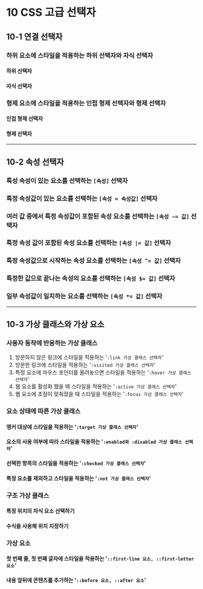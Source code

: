 # 10 CSS 고급 선택자
## 10-1 연결 선택자
### 하위 요소에 스타일을 적용하는 하위 선택자와 자식 선택자
#### 하위 선택자
#### 자식 선택자
### 형제 요소에 스타일을 적용하는 인접 형제 선택자와 형제 선택자
#### 인접 형제 선택자
#### 형제 선택자
---
## 10-2 속성 선택자
### 특성 속성이 있는 요소를 선택하는 ```[속성]``` 선택자
### 특정 속성값이 있는 요소를 선택하는 ```[속성 = 속성값]``` 선택자
### 여러 값 중에서 특정 속성값이 포함된 속성 요소를 선택하는 ```[속성 ~= 값]``` 선택자
### 특정 속성 값이 포함된 속성 요소를 선택하는 ```[속성 |= 값]``` 선택자
### 특정 속성값으로 시작하는 속성 요소를 선택하는 ```[속성 ^= 값]``` 선택자
### 특정한 값으로 끝나는 속성의 요소를 선택하는 ```[속성 $= 값]``` 선택자
### 일부 속성값이 일치하는 요소를 선택하는 ```[속성 *= 값]``` 선택자
---
## 10-3 가상 클래스와 가상 요소
### 사용자 동작에 반응하는 가상 클래스
1. 방문하지 않은 링크에 스타일을 적용하는 '```:link 가상 클래스 선택자```'
2. 방문한 링크에 스타일을 적용하는 '```:visited 가상 클래스 선택자```'
3. 특정 요소에 마우스 포인터를 올려놓으면 스타일을 적용하는 '```:hover 가상 클래스 선택자```'
4. 웹 요소를 활성화 했을 때 스타일을 적용하는 '```:active 가상 클래스 선택자```'
5. 웹 요소에 초점이 맞춰졌을 때 스타일을 적용하는 '```:focus 가상 클래스 선택자```'

### 요소 상태에 따른 가상 클래스
#### 앵커 대상에 스타일을 적용하는 '```:target 가상 클래스 선택자```'
#### 요소의 사용 여부에 따라 스타일을 적용하는 '```:enabled와 :disabled 가상 클래스 선택자```'
#### 선택한 항목의 스타일을 적용하는 '```:checked 가상 클래스 선택자```'
#### 특정 요소를 제외하고 스타일을 적용하는 '```:not 가상 클래스 선택자```'

### 구조 가상 클래스
#### 특정 위치의 자식 요소 선택하기
#### 수식을 사용해 위치 지정하기
### 가상 요소
#### 첫 번째 줄, 첫 번째 글자에 스타일을 적용하는 '```::first-line 요소, ::first-letter 요소```'
#### 내용 앞뒤에 콘텐츠를 추가하는 '```::before 요소, ::after 요소```'
